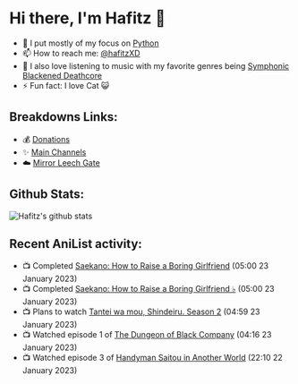 # Hi there, I'm Hafitz 👋
- 🐍 I put mostly of my focus on [Python](https://python.org)
- 📫 How to reach me: [@hafitzXD](https://t.me/hafitzXD)
- 🎵 I also love listening to music with my favorite genres being [Symphonic Blackened Deathcore](https://youtu.be/qyYmS_iBcy4)
- ⚡ Fun fact: I love Cat 😺

## Breakdowns Links:
- 💰 [Donations](https://t.me/TheBreakdowns/2)
- ✨ [Main Channels](https://t.me/TheBreakdowns)
- ☁️ [Mirror Leech Gate](https://t.me/BreakdownsGate)

## Github Stats:
![Hafitz's github stats](https://github-readme-stats.vercel.app/api?username=breakdowns&show_icons=true&count_private=true&bg_color=00000000&text_color=777)

## Recent AniList activity:
<!-- ANILIST_ACTIVITY:start -->

-   📺 Completed [Saekano: How to Raise a Boring Girlfriend](https://anilist.co/anime/20657) (05:00 23 January 2023)
-   📺 Completed [Saekano: How to Raise a Boring Girlfriend ♭](https://anilist.co/anime/21180) (05:00 23 January 2023)
-   📺 Plans to watch [Tantei wa mou, Shindeiru. Season 2](https://anilist.co/anime/152677) (04:59 23 January 2023)
-   📺 Watched episode 1 of [The Dungeon of Black Company](https://anilist.co/anime/120608) (04:16 23 January 2023)
-   📺 Watched episode 3 of [Handyman Saitou in Another World](https://anilist.co/anime/144092) (22:10 22 January 2023)

<!-- ANILIST_ACTIVITY:end -->
